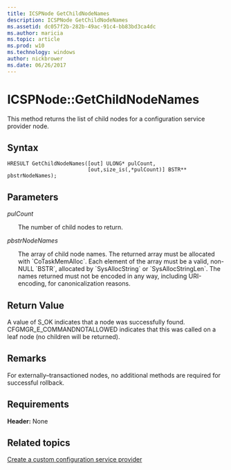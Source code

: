 ```yaml
---
title: ICSPNode GetChildNodeNames
description: ICSPNode GetChildNodeNames
ms.assetid: dc057f2b-282b-49ac-91c4-bb83bd3ca4dc
ms.author: maricia
ms.topic: article
ms.prod: w10
ms.technology: windows
author: nickbrower
ms.date: 06/26/2017
---
```


# ICSPNode::GetChildNodeNames

This method returns the list of child nodes for a configuration service provider node.

## Syntax

``` syntax
HRESULT GetChildNodeNames([out] ULONG* pulCount,
                          [out,size_is(,*pulCount)] BSTR** pbstrNodeNames);
```

## Parameters

<a href="" id="pulcount"></a>*pulCount*
<p style="margin-left: 25px">The number of child nodes to return.</p>

<a href="" id="pbstrnodenames"></a>*pbstrNodeNames*
<p style="margin-left: 25px">The array of child node names. The returned array must be allocated with `CoTaskMemAlloc`. Each element of the array must be a valid, non-NULL `BSTR`, allocated by `SysAllocString` or `SysAllocStringLen`. The names returned must not be encoded in any way, including URI-encoding, for canonicalization reasons.</p>

## Return Value

A value of S\_OK indicates that a node was successfully found. CFGMGR\_E\_COMMANDNOTALLOWED indicates that this was called on a leaf node (no children will be returned).

## Remarks

For externally–transactioned nodes, no additional methods are required for successful rollback.

## Requirements

**Header:** None

## Related topics

[Create a custom configuration service provider](create-a-custom-configuration-service-provider.md)

 






